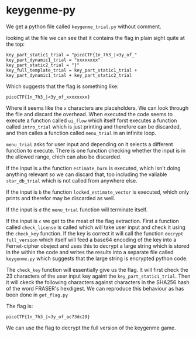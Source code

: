 # keygenme-py

We get a python file called `keygenme_trial.py` without comment.

looking at the file we can see that it contains the flag in plain sight quite at the top:

```
key_part_static1_trial = "picoCTF{1n_7h3_|<3y_of_"
key_part_dynamic1_trial = "xxxxxxxx"
key_part_static2_trial = "}"
key_full_template_trial = key_part_static1_trial + key_part_dynamic1_trial + key_part_static2_trial
```

Which suggests that the flag is something like:

```
picoCTF{1n_7h3_|<3y_of_xxxxxxxx}
```

Where it seems like the `x` characters are placeholders. We can look through the file and discard the overhead. When executed the code seems to execute a function called `ui_flow` which itself forst executes a function called `intro_trial` which is just printing and therefore can be discarded, and then calles a function called `menu_trial` in an infinite loop.

`menu_trial` asks for user input and depending on it selects a different function to execute. There is one function checking whether the input is in the allowed range, chich can also be discarded. 

If the input is `a` the function `estimate_burn` is executed, which isn't doing anything relevant so we can discard that, too including the valiable `star_db_trial` which is not called from anywhere else. 

If the input is `b` the function `locked_estimate_vector` is executed, which only prints and therefor may be discarded as well.

If the input is `d` the `menu_trial` function will terminate itself.

If the input is `c` we get to the meat of the flag extraction. First a function called `check_license` is called which will take user input and check it using the `check_key` function. If the key is correct it will call the function `decrypt full_version` which itself will feed a base64 encoding of the key into a Fernet-cipher obeject and uses this to decrypt a large string which is stored in the within the code and writes the results into a separate file called `keygenme.py` which suggests that the large string is encrypted python code.

The `check_key` function will essentially give us the flag. It will first check the 23 characters of the user input key againt the `key_part_static1_trial`. Then it will ckeck the following characters against characters in the SHA256 hash of the word FRASER's hexdigest. We can reproduce this behaviour as has been done in `get_flag.py`

The flag is:
```
picoCTF{1n_7h3_|<3y_of_ac73dc29}
```

We can use the flag to decrypt the full version of the keygenme game.